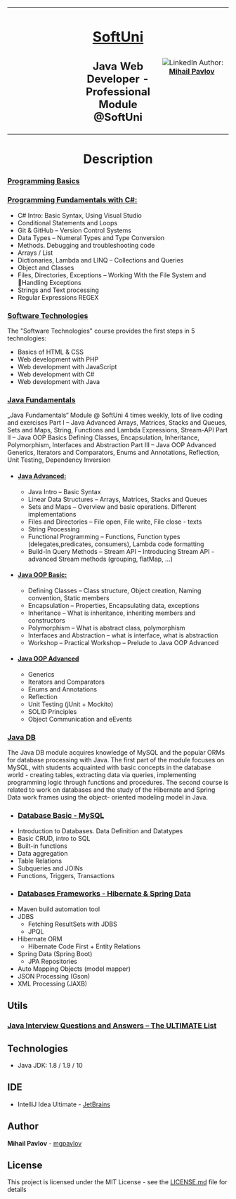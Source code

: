 <table border="0" width="100%" cellspacing="1" cellpadding="3" align="center">
<tbody>
<tr>
<td align="center" width="33%"><img style="text-align: ce;" src="http://conf.softuni.bg/wp-content/uploads/2015/01/SoftUni-Logo-Flat_square-blue-300x235.png" alt="" /></td>
<td align="center" width="33%">
<h1><a href="https://softuni.bg/">SoftUni</a></h1>
<h2>Java Web Developer - Professional Module @SoftUni</h2>
</td>
<td align="center" width="33%"><img src="https://avatars0.githubusercontent.com/u/30524177?s=460&v=4" alt="" />
<img src="https://www.linkedin.com/favicon.ico" alt="LinkedIn" />
Author: 
<strong>
<a title="LinkedIn Mihail Pavlov" href="https://www.linkedin.com/in/mihail-georgiev-pavlov/" target="_blank">
Mihail Pavlov
</a>
</strong></p>
</td>
</tr>
</tbody>
</table>

<h1 align="center">Description</h1>

### [Programming Basics](https://softuni.bg/trainings/1659/programming-basics-with-java-april-2017/interna)


### [Programming Fundamentals with C#:](https://softuni.bg/trainings/1712/programming-fundamentals-september-2017)
  - C# Intro: Basic Syntax, Using Visual Studio
  - Conditional Statements and Loops
  - Git & GitHub – Version Control Systems
  - Data Types – Numeral Types and Type Conversion
  - Methods. Debugging and troubleshooting code
  - Arrays / List 
  - Dictionaries, Lambda and LINQ – Collections and Queries
  - Object and Classes
  - Files, Directories, Exceptions – Working With the File System and Handling Exceptions
  - Strings and Text processing
  - Regular Expressions REGEX
  
### [Software Technologies](https://softuni.bg/trainings/1714/software-technologies-october-2017/internal)
The "Software Technologies" course provides the first steps in 5 technologies:
   - Basics of HTML & CSS
   - Web development with PHP
   - Web development with JavaScript
   - Web development with C#
   - Web development with Java
  
### [Java Fundamentals](https://github.com/mgpavlov/SoftUni/tree/master/Java/Java%20Fundamentals)
„Java Fundamentals“ Module @ SoftUni
4 times weekly, lots of live coding and exercises
Part I – Java Advanced
Arrays, Matrices, Stacks and Queues, Sets and Maps, String, Functions and Lambda
Expressions, Stream-API
Part II – Java OOP Basics
Defining Classes, Encapsulation, Inheritance, Polymorphism, Interfaces and
Abstraction
Part III – Java OOP Advanced
Generics, Iterators and Comparators, Enums and Annotations, Reflection, Unit Testing,
Dependency Inversion

* #### [Java Advanced:](https://github.com/mgpavlov/SoftUni/tree/master/Java/Java%20Fundamentals/01.Java%20Advanced%20-%20May%202018)
  - Java Intro – Basic Syntax
  - Linear Data Structures – Arrays, Matrices, Stacks and Queues
  - Sets and Maps – Overview and basic operations. Different implementations
  - Files and Directories – File open, File write, File close - texts
  - String Processing
  - Functional Programming – Functions, Function types (delegates,predicates, consumers), Lambda code formatting
  - Build-In Query Methods – Stream API – Introducing Stream API - advanced Stream methods (grouping, flatMap, ...)

* #### [Java OOP Basic:](https://github.com/mgpavlov/SoftUni/tree/master/Java/Java%20Fundamentals/02.Java%20OOP%20Basics%20-%20Jun%202018)
  - Defining Classes – Class structure, Object creation, Naming convention, Static members
  - Encapsulation – Properties, Encapsulating data, exceptions
  - Inheritance – What is inheritance, inheriting members and constructors
  - Polymorphism – What is abstract class, polymorphism
  - Interfaces and Abstraction – what is interface, what is abstraction
  - Workshop – Practical Workshop – Prelude to Java OOP Advanced
  
* #### [Java OOP Advanced](https://github.com/mgpavlov/SoftUni/tree/master/Java/Java%20Fundamentals/03.Java%20OOP%20Advanced%20-%20July%202018)
  - Generics
  - Iterators and Comparators
  - Enums and Annotations
  - Reflection
  - Unit Testing (jUnit + Mockito)
  - SOLID Principles
  - Object Communication and eEvents
  
### [Java DB](https://github.com/mgpavlov/SoftUni/tree/master/Java/JavaDB)
The Java DB module acquires knowledge of MySQL and the popular ORMs for database processing with  Java. 
The first part of the module   focuses on MySQL, with students acquainted with basic concepts in the database world - creating tables, extracting data via queries, implementing programming logic through functions and procedures. 
The second course is related to work on databases and the study of the Hibernate and Spring Data work frames using the object-       oriented modeling model in Java.

 * ### [Database Basic - MySQL](https://github.com/mgpavlov/SoftUni/tree/master/Java/JavaDB/01.Database%20Basics%20MySQL%20-%20September%202018)
  - Introduction to Databases. Data Definition and Datatypes
  - Basic CRUD, intro to SQL
  - Built-in functions
  - Data aggregation
  - Table Relations
  - Subqueries and JOINs
  - Functions, Triggers, Transactions
    
 * ### [Databases Frameworks - Hibernate & Spring Data](https://github.com/ivelin1936/Java/tree/master/Databases%20Frameworks%20-%20Hibernate%20%26%20Spring%20Data%20-%20%D0%BC%D0%B0%D1%80%D1%82%202018)
  - Maven build automation tool
  - JDBS
    - Fetching ResultSets with JDBS
    - JPQL
  - Hibernate ORM
    - Hibernate Code First + Entity Relations
  - Spring Data (Spring Boot)
    - JPA Repositories
  - Auto Mapping Objects (model mapper)
  - JSON Processing (Gson)
  - XML Processing (JAXB)

## Utils

### [Java Interview Questions and Answers – The ULTIMATE List](https://github.com/ivelin1936/Java/blob/master/JavaUltimateList.md)

## Technologies

* Java JDK: 1.8 / 1.9 / 10 

## IDE 

* IntelliJ Idea Ultimate - [JetBrains](https://www.jetbrains.com/idea/)

## Author

**Mihail Pavlov** - [mgpavlov](https://github.com/mgpavlov)

## License

This project is licensed under the MIT License - see the [LICENSE.md](LICENSE.md) file for details
